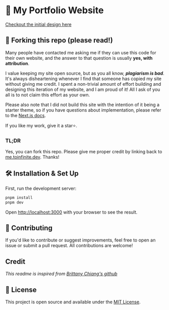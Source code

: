 # 🚀 My Portfolio Website

[Checkout the initial design here](https://www.figma.com/design/56hODoGFDzZfZduBPfQeBg/New-Portfolio?node-id=18-1550&t=73vRMGTW0gspTSND-1)

## 🚨 Forking this repo (please read!)

Many people have contacted me asking me if they can use this code for their own website, and the answer to that question is usually **yes, with attribution**.

I value keeping my site open source, but as you all know, _**plagiarism is bad**_. It's always disheartening whenever I find that someone has copied my site without giving me credit. I spent a non-trivial amount of effort building and designing this iteration of my website, and I am proud of it! All I ask of you all is to not claim this effort as your own.

Please also note that I did not build this site with the intention of it being a starter theme, so if you have questions about implementation, please refer to the [Next.js docs](https://nextjs.org/docs).

If you like my work, give it a star⭐.

### TL;DR

Yes, you can fork this repo. Please give me proper credit by linking back to [me.toinfinite.dev](https://www.me.toinfinite.dev/). Thanks!

## 🛠 Installation & Set Up

First, run the development server:

```bash
pnpm install
pnpm dev
```

Open [http://localhost:3000](http://localhost:3000) with your browser to see the result.

## 🤝 Contributing
If you'd like to contribute or suggest improvements, feel free to open an issue or submit a pull request. All contributions are welcome!

## Credit
_This readme is inspired from [Brittany Chiang's github](https://github.com/bchiang7/v4)_

## 📄 License
This project is open source and available under the [MIT License](https://github.com/Tajmirul/portfolio-2.0/blob/main/LICENSE).
